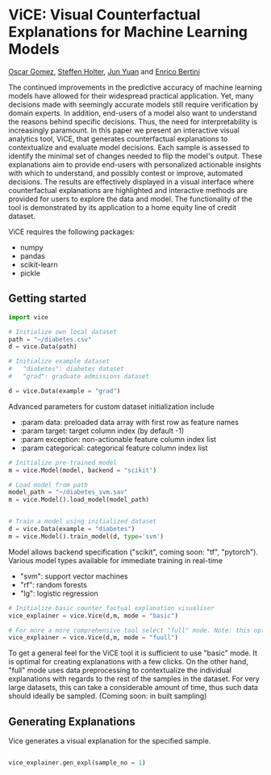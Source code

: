 # ViCE: Visual Counterfactual Explanations for Machine Learning Models


[Oscar Gomez](https://github.com/oscargomezq/), [Steffen Holter](https://github.com/5teffen/), [Jun Yuan](https://github.com/junyuanjun/) and [Enrico Bertini](http://enrico.bertini.io/)

The continued improvements in the predictive accuracy of machine learning models have allowed for their widespread practical application. Yet, many decisions made with seemingly accurate models still require verification by domain experts. In addition, end-users of a model also want to understand the reasons behind specific decisions. Thus, the need for interpretability is increasingly paramount. In this paper we present an interactive visual analytics tool, ViCE, that generates counterfactual explanations to contextualize and evaluate model decisions. Each sample is assessed to identify the minimal set of changes needed to flip the model's output. These explanations aim to provide end-users with personalized actionable insights with which to understand, and possibly contest or improve, automated decisions. The results are effectively displayed in a visual interface where counterfactual explanations are highlighted and interactive methods are provided for users to explore the data and model. The functionality of the tool is demonstrated by its application to a home equity line of credit dataset.


ViCE requires the following packages:

* numpy
* pandas
* scikit-learn
* pickle


Getting started
-------------------------
```python
import vice

# Initialize own local dataset
path = "~/diabetes.csv"
d = vice.Data(path)

# Initialize example dataset
#   "diabetes": diabetes dataset
#   "grad": graduate admissions dataset

d = vice.Data(example = "grad")
```
Advanced parameters for custom dataset initialization include
* :param data: preloaded data array with first row as feature names
* :param target: target column index (by default -1)
* :param exception: non-actionable feature column index list
* :param categorical: categorical feature column index list


```python
# Initialize pre-trained model
m = vice.Model(model, backend = "scikit")

# Load model from path
model_path = "~/diabetes_svm.sav"
m = vice.Model().load_model(model_path)


# Train a model using initialized dataset
d = vice.Data(example = "diabetes")
m = vice.Model().train_model(d, type='svm')
```

Model allows backend specification ("scikit", coming soon: "tf", "pytorch"). 
Various model types available for immediate training in real-time
* "svm": support vector machines
* "rf": random forests
* "lg": logistic regression


```python
# Initialize basic counter factual explanation visualiser
vice_explainer = vice.Vice(d,m, mode = "basic")

# For more a more comprehensive tool select "full" mode. Note: this option can be time intensive
vice_explainer = vice.Vice(d,m, mode = "fuull")

```
To get a general feel for the ViCE tool it is sufficient to use "basic" mode. It is optimal for creating explanations with a few clicks. On the other hand, "full" mode uses data preprocessing to contextualize the individual explanations with regards to the rest of the samples in the dataset. For very large datasets, this can take a considerable amount of time, thus such data should ideally be sampled. (Coming soon: in built sampling)

Generating Explanations
-------------------------
Vice generates a visual explanation for the specified sample. 

```python

vice_explainer.gen_expl(sample_no = 1)

```






